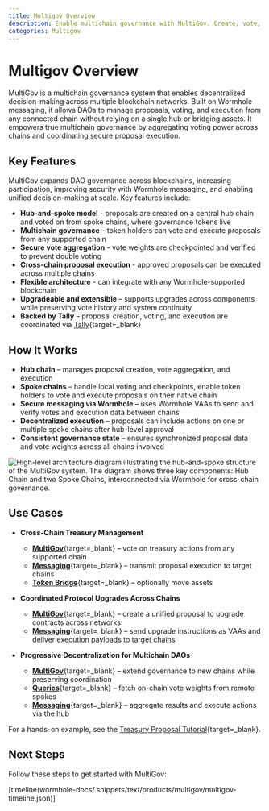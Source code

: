 ```yaml
---
title: Multigov Overview
description: Enable multichain governance with MultiGov. Create, vote, and execute DAO proposals securely across Wormhole supported networks.
categories: Multigov
---
```


# Multigov Overview 

MultiGov is a multichain governance system that enables decentralized decision-making across multiple blockchain networks. Built on Wormhole messaging, it allows DAOs to manage proposals, voting, and execution from any connected chain without relying on a single hub or bridging assets. It empowers true multichain governance by aggregating voting power across chains and coordinating secure proposal execution.

## Key Features

MultiGov expands DAO governance across blockchains, increasing participation, improving security with Wormhole messaging, and enabling unified decision-making at scale. Key features include:

- **Hub-and-spoke model** - proposals are created on a central hub chain and voted on from spoke chains, where governance tokens live
- **Multichain governance** – token holders can vote and execute proposals from any supported chain
- **Secure vote aggregation** - vote weights are checkpointed and verified to prevent double voting
- **Cross-chain proposal execution** - approved proposals can be executed across multiple chains
- **Flexible architecture** - can integrate with any Wormhole-supported blockchain
- **Upgradeable and extensible** – supports upgrades across components while preserving vote history and system continuity
- **Backed by Tally** – proposal creation, voting, and execution are coordinated via  [Tally](https://www.tally.xyz/get-started){target=\_blank}

## How It Works

- **Hub chain** – manages proposal creation, vote aggregation, and execution
- **Spoke chains** – handle local voting and checkpoints, enable token holders to vote and execute proposals on their native chain
- **Secure messaging via Wormhole** – uses Wormhole VAAs to send and verify votes and execution data between chains
- **Decentralized execution** – proposals can include actions on one or multiple spoke chains after hub-level approval
- **Consistent governance state** – ensures synchronized proposal data and vote weights across all chains involved

![High-level architecture diagram illustrating the hub-and-spoke structure of the MultiGov system. The diagram shows three key components: Hub Chain and two Spoke Chains, interconnected via Wormhole for cross-chain governance.](/docs/images/products/multigov/concepts/architecture/multigov-high-level.webp)

## Use Cases

- **Cross-Chain Treasury Management**

    - [**MultiGov**](/docs/products/multigov/get-started/){target=\_blank} – vote on treasury actions from any supported chain  
    - [**Messaging**](/docs/products/messaging/get-started/){target=\_blank} – transmit proposal execution to target chains
    - [**Token Bridge**](/docs/products/token-bridge/get-started/){target=\_blank} – optionally move assets 

- **Coordinated Protocol Upgrades Across Chains**

    - [**MultiGov**](/docs/products/multigov/get-started/){target=\_blank} – create a unified proposal to upgrade contracts across networks  
    - [**Messaging**](/docs/products/messaging/get-started/){target=\_blank} – send upgrade instructions as VAAs and deliver execution payloads to target chains 
    
- **Progressive Decentralization for Multichain DAOs**

    - [**MultiGov**](/docs/products/multigov/get-started/){target=\_blank} – extend governance to new chains while preserving coordination  
    - [**Queries**](/docs/products/queries/get-started/){target=\_blank} – fetch on-chain vote weights from remote spokes  
    - [**Messaging**](/docs/products/messaging/get-started/){target=\_blank} – aggregate results and execute actions via the hub 

For a hands-on example, see the [Treasury Proposal Tutorial](/docs/products/multigov/tutorials/treasury-proposal/){target=\_blank}.

## Next Steps

Follow these steps to get started with MultiGov:

[timeline(wormhole-docs/.snippets/text/products/multigov/multigov-timeline.json)]
